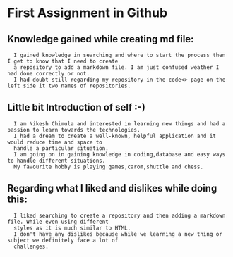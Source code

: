 # First Assignment in Github 

## Knowledge gained while creating md file:
    
      I gained knowledge in searching and where to start the process then I get to know that I need to create 
      a repository to add a markdown file. I am just confused weather I had done correctly or not.
      I had doubt still regarding my repository in the code<> page on the left side it two names of repositories.
      
     
## Little bit Introduction of self :-)

      I am Nikesh Chimula and interested in learning new things and had a passion to learn towards the technologies.
      I had a dream to create a well-known, helpful application and it would reduce time and space to 
      handle a particular situation.
      I am going on in gaining knowledge in coding,database and easy ways to handle different situations.
      My favourite hobby is playing games,carom,shuttle and chess.
      
## Regarding what I liked and dislikes while doing this: 

      I liked searching to create a repository and then adding a markdown file. While even using different 
      styles as it is much similar to HTML.
      I don't have any dislikes because while we learning a new thing or subject we definitely face a lot of
      challenges. 
      
      
  
      



 


